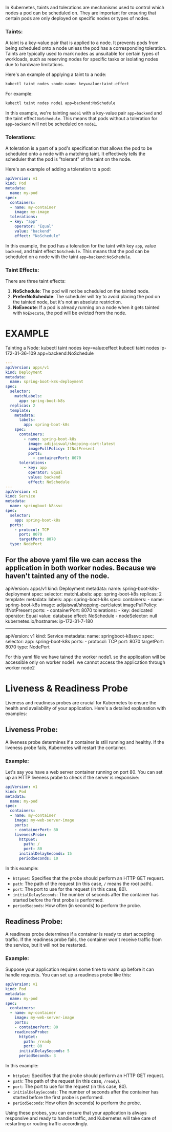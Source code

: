 In Kubernetes, taints and tolerations are mechanisms used to control which nodes a pod can be scheduled on. They are important for ensuring that certain pods are only deployed on specific nodes or types of nodes.

### Taints:

A taint is a key-value pair that is applied to a node. It prevents pods from being scheduled onto a node unless the pod has a corresponding toleration. Taints are typically used to mark nodes as unsuitable for certain types of workloads, such as reserving nodes for specific tasks or isolating nodes due to hardware limitations.

Here's an example of applying a taint to a node:

```bash
kubectl taint nodes <node-name> key=value:taint-effect
```

For example:

```bash
kubectl taint nodes node1 app=backend:NoSchedule
```

In this example, we're tainting `node1` with a key-value pair `app=backend` and the taint effect `NoSchedule`. This means that pods without a toleration for `app=backend` will not be scheduled on `node1`.

### Tolerations:

A toleration is a part of a pod's specification that allows the pod to be scheduled onto a node with a matching taint. It effectively tells the scheduler that the pod is "tolerant" of the taint on the node.

Here's an example of adding a toleration to a pod:

```yaml
apiVersion: v1
kind: Pod
metadata:
  name: my-pod
spec:
  containers:
  - name: my-container
    image: my-image
  tolerations:
  - key: "app"
    operator: "Equal"
    value: "backend"
    effect: "NoSchedule"
```

In this example, the pod has a toleration for the taint with key `app`, value `backend`, and taint effect `NoSchedule`. This means that the pod can be scheduled on a node with the taint `app=backend:NoSchedule`.

### Taint Effects:

There are three taint effects:

1. **NoSchedule**: The pod will not be scheduled on the tainted node.
2. **PreferNoSchedule**: The scheduler will try to avoid placing the pod on the tainted node, but it's not an absolute restriction.
3. **NoExecute**: If a pod is already running on a node when it gets tainted with `NoExecute`, the pod will be evicted from the node.


# EXAMPLE

Tainting a Node:
kubectl taint nodes <nodename> key=value:effect
kubectl taint nodes ip-172-31-36-109 app=backend:NoSchedule


```yaml
---
apiVersion: apps/v1
kind: Deployment
metadata:
  name: spring-boot-k8s-deployment
spec:
  selector:
    matchLabels:
      app: spring-boot-k8s
  replicas: 2
  template:
    metadata:
      labels:
        app: spring-boot-k8s
    spec:
      containers:
        - name: spring-boot-k8s
          image: adijaiswal/shopping-cart:latest
          imagePullPolicy: IfNotPresent
          ports:
            - containerPort: 8070
      tolerations:
        - key: app
          operator: Equal
          value: backend
          effect: NoSchedule
---
apiVersion: v1
kind: Service
metadata:
  name: springboot-k8ssvc
spec:
  selector:
    app: spring-boot-k8s
  ports:
    - protocol: TCP
      port: 8070
      targetPort: 8070
  type: NodePort
```

For the above yaml file we can access the application in both worker nodes. Because we haven't tainted any of the node.
---
apiVersion: apps/v1
kind: Deployment
metadata:
  name: spring-boot-k8s-deployment
spec:
  selector:
    matchLabels:
      app: spring-boot-k8s
  replicas: 2
  template:
    metadata:
      labels:
        app: spring-boot-k8s
    spec:
      containers:
        - name: spring-boot-k8s
          image: adijaiswal/shopping-cart:latest
          imagePullPolicy: IfNotPresent
          ports:
            - containerPort: 8070
      tolerations:
        - key: dedicated
          operator: Equal
          value: database
          effect: NoSchedule
        - nodeSelector: null
          kubernetes.io/hostname: ip-172-31-7-180

---
apiVersion: v1
kind: Service
metadata:
  name: springboot-k8ssvc
spec:
  selector:
    app: spring-boot-k8s
  ports:
    - protocol: TCP
      port: 8070
      targetPort: 8070
  type: NodePort

For this yaml file we have tained the worker node1. so the application will be accessible only on worker node1. we cannot access the application through worker node2
                           

# Liveness & Readiness Probe

Liveness and readiness probes are crucial for Kubernetes to ensure the health and availability of your application. Here's a detailed explanation with examples:

## Liveness Probe:

A liveness probe determines if a container is still running and healthy. If the liveness probe fails, Kubernetes will restart the container.

### Example:

Let's say you have a web server container running on port 80. You can set up an HTTP liveness probe to check if the server is responsive:

```yaml
apiVersion: v1
kind: Pod
metadata:
  name: my-pod
spec:
  containers:
  - name: my-container
    image: my-web-server-image
    ports:
    - containerPort: 80
    livenessProbe:
      httpGet:
        path: /
        port: 80
      initialDelaySeconds: 15
      periodSeconds: 10
```

In this example:

- `httpGet`: Specifies that the probe should perform an HTTP GET request.
- `path`: The path of the request (in this case, `/` means the root path).
- `port`: The port to use for the request (in this case, 80).
- `initialDelaySeconds`: The number of seconds after the container has started before the first probe is performed.
- `periodSeconds`: How often (in seconds) to perform the probe.

## Readiness Probe:

A readiness probe determines if a container is ready to start accepting traffic. If the readiness probe fails, the container won't receive traffic from the service, but it will not be restarted.

### Example:

Suppose your application requires some time to warm up before it can handle requests. You can set up a readiness probe like this:

```yaml
apiVersion: v1
kind: Pod
metadata:
  name: my-pod
spec:
  containers:
  - name: my-container
    image: my-web-server-image
    ports:
    - containerPort: 80
    readinessProbe:
      httpGet:
        path: /ready
        port: 80
      initialDelaySeconds: 5
      periodSeconds: 3
```

In this example:

- `httpGet`: Specifies that the probe should perform an HTTP GET request.
- `path`: The path of the request (in this case, `/ready`).
- `port`: The port to use for the request (in this case, 80).
- `initialDelaySeconds`: The number of seconds after the container has started before the first probe is performed.
- `periodSeconds`: How often (in seconds) to perform the probe.

Using these probes, you can ensure that your application is always responsive and ready to handle traffic, and Kubernetes will take care of restarting or routing traffic accordingly.
